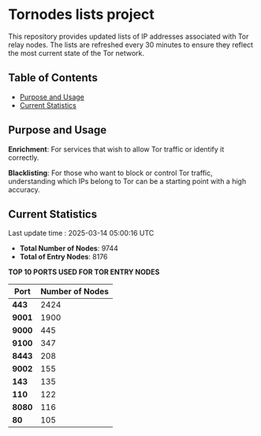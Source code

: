 # Tornodes lists project

This repository provides updated lists of IP addresses associated with Tor relay nodes. The lists are refreshed every 30 minutes to ensure they reflect the most current state of the Tor network.

## Table of Contents

- [Purpose and Usage](#purpose-and-usage)
- [Current Statistics](#current-statistics)


## Purpose and Usage

**Enrichment**: For services that wish to allow Tor traffic or identify it correctly.

**Blacklisting**: For those who want to block or control Tor traffic, understanding which IPs belong to Tor can be a starting point with a high accuracy.

## Current Statistics

Last update time : 2025-03-14 05:00:16 UTC

- **Total Number of Nodes**: 9744
- **Total of Entry Nodes**: 8176

**TOP 10 PORTS USED FOR TOR ENTRY NODES**

| **Port** | **Number of Nodes** |
|------|-----------------|
| **443**   | 2424  |
| **9001**   | 1900  |
| **9000**   | 445  |
| **9100**   | 347  |
| **8443**   | 208  |
| **9002**   | 155  |
| **143**   | 135  |
| **110**   | 122  |
| **8080**   | 116  |
| **80**   | 105  |

